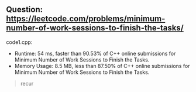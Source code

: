 ## Question: https://leetcode.com/problems/minimum-number-of-work-sessions-to-finish-the-tasks/

code1.cpp:
* Runtime: 54 ms, faster than 90.53% of C++ online submissions for Minimum Number of Work Sessions to Finish the Tasks.
* Memory Usage: 8.5 MB, less than 87.50% of C++ online submissions for Minimum Number of Work Sessions to Finish the Tasks.
> recur
